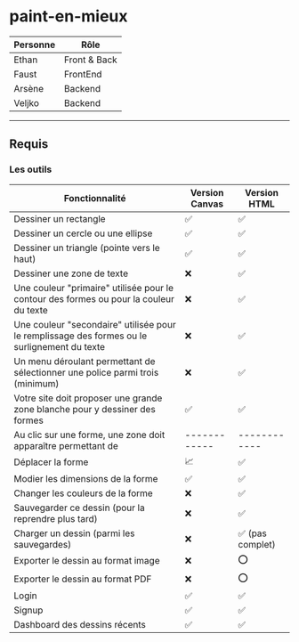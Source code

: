 # paint-en-mieux

| Personne | Rôle         |
| -------- | ------------ |
| Ethan    | Front & Back |
| Faust    | FrontEnd     |
| Arsène   | Backend      |
| Veljko   | Backend      |

---

## Requis

### Les outils

| Fonctionnalité                                                                               | Version Canvas | Version HTML     |
| -------------------------------------------------------------------------------------------- | -------------- | ---------------- |
| Dessiner un rectangle                                                                        | ✅             | ✅               |
| Dessiner un cercle ou une ellipse                                                            | ✅             | ✅               |
| Dessiner un triangle (pointe vers le haut)                                                   | ✅             | ✅               |
| Dessiner une zone de texte                                                                   | ❌             | ✅               |
| Une couleur "primaire" utilisée pour le contour des formes ou pour la couleur du texte       | ❌             | ✅               |
| Une couleur "secondaire" utilisée pour le remplissage des formes ou le surlignement du texte | ❌             | ✅               |
| Un menu déroulant permettant de sélectionner une police parmi trois (minimum)                | ❌             | ✅               |
| Votre site doit proposer une grande zone blanche pour y dessiner des formes                  | ✅             | ✅               |
| Au clic sur une forme, une zone doit apparaître permettant de                                | ------------   | ------------     |
| Déplacer la forme                                                                            | 📈             | ✅               |
| Modier les dimensions de la forme                                                            | ✅             | ✅               |
| Changer les couleurs de la forme                                                             | ❌             | ✅               |
| Sauvegarder ce dessin (pour la reprendre plus tard)                                          | ❌             | ✅               |
| Charger un dessin (parmi les sauvegardes)                                                    | ❌             | ✅ (pas complet) |
| Exporter le dessin au format image                                                           | ❌             | ⭕               |
| Exporter le dessin au format PDF                                                             | ❌             | ⭕               |
| Login                                                                                        | ✅             | ✅               |
| Signup                                                                                       | ✅             | ✅               |
| Dashboard des dessins récents                                                                | ✅             | ✅               |
